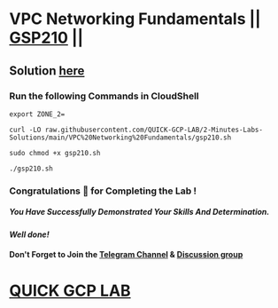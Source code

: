 # VPC Networking Fundamentals || [GSP210](https://www.cloudskillsboost.google/focuses/1229?parent=catalog) ||

## Solution [here](https://youtu.be/mFCTaOJ86zE)

### Run the following Commands in CloudShell
```
export ZONE_2=
```
```
curl -LO raw.githubusercontent.com/QUICK-GCP-LAB/2-Minutes-Labs-Solutions/main/VPC%20Networking%20Fundamentals/gsp210.sh

sudo chmod +x gsp210.sh

./gsp210.sh
```

### Congratulations 🎉 for Completing the Lab !

##### *You Have Successfully Demonstrated Your Skills And Determination.*

#### *Well done!*

#### Don't Forget to Join the [Telegram Channel](https://t.me/quickgcplab) & [Discussion group](https://t.me/quickgcplabchats)

# [QUICK GCP LAB](https://www.youtube.com/@quickgcplab)
